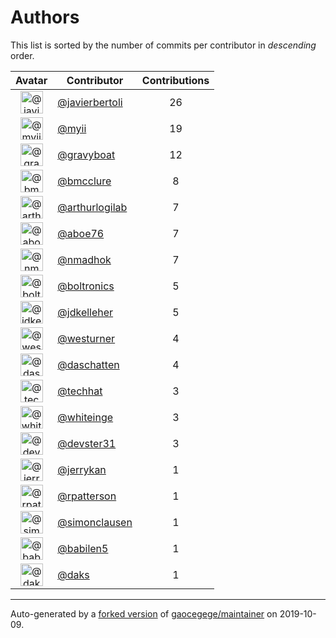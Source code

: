 # Authors

This list is sorted by the number of commits per contributor in _descending_ order.

Avatar|Contributor|Contributions
:-:|---|:-:
<img class='float-left rounded-1' src='https://avatars2.githubusercontent.com/u/242396?v=4' width='36' height='36' alt='@javierbertoli'>|[@javierbertoli](https://github.com/javierbertoli)|26
<img class='float-left rounded-1' src='https://avatars2.githubusercontent.com/u/10231489?v=4' width='36' height='36' alt='@myii'>|[@myii](https://github.com/myii)|19
<img class='float-left rounded-1' src='https://avatars2.githubusercontent.com/u/1396878?v=4' width='36' height='36' alt='@gravyboat'>|[@gravyboat](https://github.com/gravyboat)|12
<img class='float-left rounded-1' src='https://avatars1.githubusercontent.com/u/277977?v=4' width='36' height='36' alt='@bmcclure'>|[@bmcclure](https://github.com/bmcclure)|8
<img class='float-left rounded-1' src='https://avatars0.githubusercontent.com/u/445200?v=4' width='36' height='36' alt='@arthurlogilab'>|[@arthurlogilab](https://github.com/arthurlogilab)|7
<img class='float-left rounded-1' src='https://avatars0.githubusercontent.com/u/1800660?v=4' width='36' height='36' alt='@aboe76'>|[@aboe76](https://github.com/aboe76)|7
<img class='float-left rounded-1' src='https://avatars0.githubusercontent.com/u/3374962?v=4' width='36' height='36' alt='@nmadhok'>|[@nmadhok](https://github.com/nmadhok)|7
<img class='float-left rounded-1' src='https://avatars0.githubusercontent.com/u/250531?v=4' width='36' height='36' alt='@boltronics'>|[@boltronics](https://github.com/boltronics)|5
<img class='float-left rounded-1' src='https://avatars1.githubusercontent.com/u/16036782?v=4' width='36' height='36' alt='@jdkelleher'>|[@jdkelleher](https://github.com/jdkelleher)|5
<img class='float-left rounded-1' src='https://avatars2.githubusercontent.com/u/50891?v=4' width='36' height='36' alt='@westurner'>|[@westurner](https://github.com/westurner)|4
<img class='float-left rounded-1' src='https://avatars0.githubusercontent.com/u/2094680?v=4' width='36' height='36' alt='@daschatten'>|[@daschatten](https://github.com/daschatten)|4
<img class='float-left rounded-1' src='https://avatars1.githubusercontent.com/u/287147?v=4' width='36' height='36' alt='@techhat'>|[@techhat](https://github.com/techhat)|3
<img class='float-left rounded-1' src='https://avatars2.githubusercontent.com/u/91293?v=4' width='36' height='36' alt='@whiteinge'>|[@whiteinge](https://github.com/whiteinge)|3
<img class='float-left rounded-1' src='https://avatars2.githubusercontent.com/u/1912062?v=4' width='36' height='36' alt='@devster31'>|[@devster31](https://github.com/devster31)|3
<img class='float-left rounded-1' src='https://avatars0.githubusercontent.com/u/377632?v=4' width='36' height='36' alt='@jerrykan'>|[@jerrykan](https://github.com/jerrykan)|1
<img class='float-left rounded-1' src='https://avatars0.githubusercontent.com/u/222721?v=4' width='36' height='36' alt='@rpatterson'>|[@rpatterson](https://github.com/rpatterson)|1
<img class='float-left rounded-1' src='https://avatars3.githubusercontent.com/u/5507973?v=4' width='36' height='36' alt='@simonclausen'>|[@simonclausen](https://github.com/simonclausen)|1
<img class='float-left rounded-1' src='https://avatars1.githubusercontent.com/u/117961?v=4' width='36' height='36' alt='@babilen5'>|[@babilen5](https://github.com/babilen5)|1
<img class='float-left rounded-1' src='https://avatars3.githubusercontent.com/u/52996?v=4' width='36' height='36' alt='@daks'>|[@daks](https://github.com/daks)|1

---

Auto-generated by a [forked version](https://github.com/myii/maintainer) of [gaocegege/maintainer](https://github.com/gaocegege/maintainer) on 2019-10-09.

